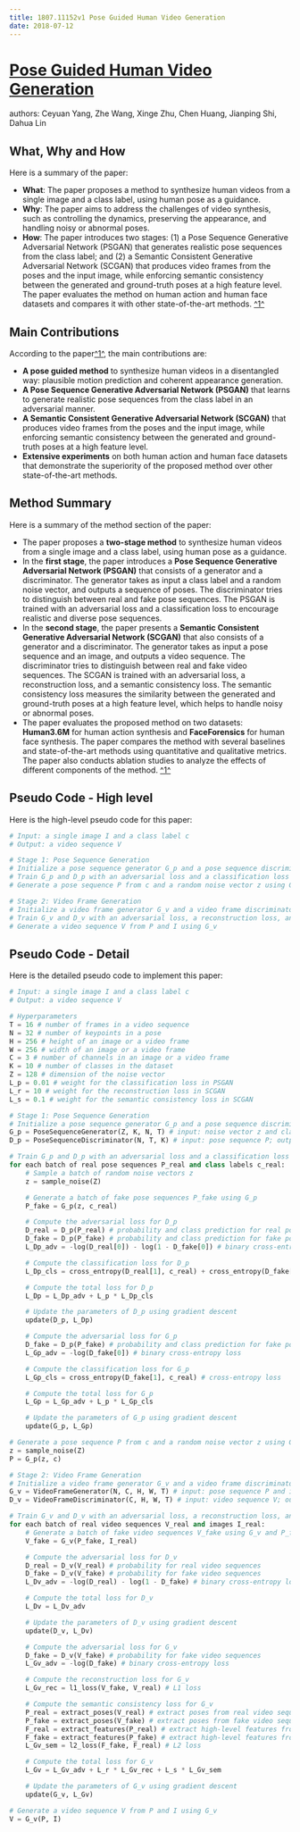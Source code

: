 ```yaml
---
title: 1807.11152v1 Pose Guided Human Video Generation
date: 2018-07-12
---
```


# [Pose Guided Human Video Generation](http://arxiv.org/abs/1807.11152v1)

authors: Ceyuan Yang, Zhe Wang, Xinge Zhu, Chen Huang, Jianping Shi, Dahua Lin


## What, Why and How

[1]: https://arxiv.org/abs/1807.11152v1 "[1807.11152v1] Pose Guided Human Video Generation - arXiv.org"
[2]: https://arxiv.org/pdf/1807.11152v1.pdf "arXiv.org e-Print archive"
[3]: http://export.arxiv.org/abs/1807.11152 "[1807.11152] Pose Guided Human Video Generation"

Here is a summary of the paper:

- **What**: The paper proposes a method to synthesize human videos from a single image and a class label, using human pose as a guidance.
- **Why**: The paper aims to address the challenges of video synthesis, such as controlling the dynamics, preserving the appearance, and handling noisy or abnormal poses.
- **How**: The paper introduces two stages: (1) a Pose Sequence Generative Adversarial Network (PSGAN) that generates realistic pose sequences from the class label; and (2) a Semantic Consistent Generative Adversarial Network (SCGAN) that produces video frames from the poses and the input image, while enforcing semantic consistency between the generated and ground-truth poses at a high feature level. The paper evaluates the method on human action and human face datasets and compares it with other state-of-the-art methods. [^1^][1]

## Main Contributions

[1]: https://arxiv.org/abs/1807.11152v1 "[1807.11152v1] Pose Guided Human Video Generation - arXiv.org"
[2]: https://arxiv.org/pdf/1807.11152 "Pose Guided Human Video Generation - arXiv.org"
[3]: https://www.fec.gov/introduction-campaign-finance/how-to-research-public-records/individual-contributions/ "FEC | Individual Contribution Research"

According to the paper[^1^][1], the main contributions are:

- **A pose guided method** to synthesize human videos in a disentangled way: plausible motion prediction and coherent appearance generation.
- **A Pose Sequence Generative Adversarial Network (PSGAN)** that learns to generate realistic pose sequences from the class label in an adversarial manner.
- **A Semantic Consistent Generative Adversarial Network (SCGAN)** that produces video frames from the poses and the input image, while enforcing semantic consistency between the generated and ground-truth poses at a high feature level.
- **Extensive experiments** on both human action and human face datasets that demonstrate the superiority of the proposed method over other state-of-the-art methods.

## Method Summary

[1]: https://arxiv.org/abs/1807.11152v1 "[1807.11152v1] Pose Guided Human Video Generation - arXiv.org"
[2]: https://www.scribbr.com/apa-style/methods-section/ "How to Write an APA Methods Section | With Examples - Scribbr"
[3]: https://arxiv.org/pdf/1807.11152v1.pdf "arXiv.org e-Print archive"

Here is a summary of the method section of the paper:

- The paper proposes a **two-stage method** to synthesize human videos from a single image and a class label, using human pose as a guidance.
- In the **first stage**, the paper introduces a **Pose Sequence Generative Adversarial Network (PSGAN)** that consists of a generator and a discriminator. The generator takes as input a class label and a random noise vector, and outputs a sequence of poses. The discriminator tries to distinguish between real and fake pose sequences. The PSGAN is trained with an adversarial loss and a classification loss to encourage realistic and diverse pose sequences.
- In the **second stage**, the paper presents a **Semantic Consistent Generative Adversarial Network (SCGAN)** that also consists of a generator and a discriminator. The generator takes as input a pose sequence and an image, and outputs a video sequence. The discriminator tries to distinguish between real and fake video sequences. The SCGAN is trained with an adversarial loss, a reconstruction loss, and a semantic consistency loss. The semantic consistency loss measures the similarity between the generated and ground-truth poses at a high feature level, which helps to handle noisy or abnormal poses.
- The paper evaluates the proposed method on two datasets: **Human3.6M** for human action synthesis and **FaceForensics** for human face synthesis. The paper compares the method with several baselines and state-of-the-art methods using quantitative and qualitative metrics. The paper also conducts ablation studies to analyze the effects of different components of the method. [^1^][2]

## Pseudo Code - High level

Here is the high-level pseudo code for this paper:

```python
# Input: a single image I and a class label c
# Output: a video sequence V

# Stage 1: Pose Sequence Generation
# Initialize a pose sequence generator G_p and a pose sequence discriminator D_p
# Train G_p and D_p with an adversarial loss and a classification loss
# Generate a pose sequence P from c and a random noise vector z using G_p

# Stage 2: Video Frame Generation
# Initialize a video frame generator G_v and a video frame discriminator D_v
# Train G_v and D_v with an adversarial loss, a reconstruction loss, and a semantic consistency loss
# Generate a video sequence V from P and I using G_v
```

## Pseudo Code - Detail

Here is the detailed pseudo code to implement this paper:

```python
# Input: a single image I and a class label c
# Output: a video sequence V

# Hyperparameters
T = 16 # number of frames in a video sequence
N = 32 # number of keypoints in a pose
H = 256 # height of an image or a video frame
W = 256 # width of an image or a video frame
C = 3 # number of channels in an image or a video frame
K = 10 # number of classes in the dataset
Z = 128 # dimension of the noise vector
L_p = 0.01 # weight for the classification loss in PSGAN
L_r = 10 # weight for the reconstruction loss in SCGAN
L_s = 0.1 # weight for the semantic consistency loss in SCGAN

# Stage 1: Pose Sequence Generation
# Initialize a pose sequence generator G_p and a pose sequence discriminator D_p
G_p = PoseSequenceGenerator(Z, K, N, T) # input: noise vector z and class label c; output: pose sequence P
D_p = PoseSequenceDiscriminator(N, T, K) # input: pose sequence P; output: probability of being real and class prediction

# Train G_p and D_p with an adversarial loss and a classification loss
for each batch of real pose sequences P_real and class labels c_real:
    # Sample a batch of random noise vectors z
    z = sample_noise(Z)

    # Generate a batch of fake pose sequences P_fake using G_p
    P_fake = G_p(z, c_real)

    # Compute the adversarial loss for D_p
    D_real = D_p(P_real) # probability and class prediction for real pose sequences
    D_fake = D_p(P_fake) # probability and class prediction for fake pose sequences
    L_Dp_adv = -log(D_real[0]) - log(1 - D_fake[0]) # binary cross-entropy loss

    # Compute the classification loss for D_p
    L_Dp_cls = cross_entropy(D_real[1], c_real) + cross_entropy(D_fake[1], c_real) # cross-entropy loss

    # Compute the total loss for D_p
    L_Dp = L_Dp_adv + L_p * L_Dp_cls

    # Update the parameters of D_p using gradient descent
    update(D_p, L_Dp)

    # Compute the adversarial loss for G_p
    D_fake = D_p(P_fake) # probability and class prediction for fake pose sequences
    L_Gp_adv = -log(D_fake[0]) # binary cross-entropy loss

    # Compute the classification loss for G_p
    L_Gp_cls = cross_entropy(D_fake[1], c_real) # cross-entropy loss

    # Compute the total loss for G_p
    L_Gp = L_Gp_adv + L_p * L_Gp_cls

    # Update the parameters of G_p using gradient descent
    update(G_p, L_Gp)

# Generate a pose sequence P from c and a random noise vector z using G_p
z = sample_noise(Z)
P = G_p(z, c)

# Stage 2: Video Frame Generation
# Initialize a video frame generator G_v and a video frame discriminator D_v
G_v = VideoFrameGenerator(N, C, H, W, T) # input: pose sequence P and image I; output: video sequence V
D_v = VideoFrameDiscriminator(C, H, W, T) # input: video sequence V; output: probability of being real

# Train G_v and D_v with an adversarial loss, a reconstruction loss, and a semantic consistency loss
for each batch of real video sequences V_real and images I_real:
    # Generate a batch of fake video sequences V_fake using G_v and P_fake from stage 1
    V_fake = G_v(P_fake, I_real)

    # Compute the adversarial loss for D_v
    D_real = D_v(V_real) # probability for real video sequences
    D_fake = D_v(V_fake) # probability for fake video sequences
    L_Dv_adv = -log(D_real) - log(1 - D_fake) # binary cross-entropy loss

    # Compute the total loss for D_v
    L_Dv = L_Dv_adv

    # Update the parameters of D_v using gradient descent
    update(D_v, L_Dv)

    # Compute the adversarial loss for G_v
    D_fake = D_v(V_fake) # probability for fake video sequences
    L_Gv_adv = -log(D_fake) # binary cross-entropy loss

    # Compute the reconstruction loss for G_v
    L_Gv_rec = l1_loss(V_fake, V_real) # L1 loss

    # Compute the semantic consistency loss for G_v
    P_real = extract_poses(V_real) # extract poses from real video sequences using a pose estimator
    P_fake = extract_poses(V_fake) # extract poses from fake video sequences using a pose estimator
    F_real = extract_features(P_real) # extract high-level features from real poses using a feature extractor
    F_fake = extract_features(P_fake) # extract high-level features from fake poses using a feature extractor
    L_Gv_sem = l2_loss(F_fake, F_real) # L2 loss

    # Compute the total loss for G_v
    L_Gv = L_Gv_adv + L_r * L_Gv_rec + L_s * L_Gv_sem

    # Update the parameters of G_v using gradient descent
    update(G_v, L_Gv)

# Generate a video sequence V from P and I using G_v
V = G_v(P, I)
```